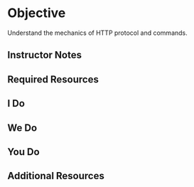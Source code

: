 # Objective
Understand the mechanics of HTTP protocol and commands.
## Instructor Notes


## Required Resources


## I Do



## We Do

## You Do



## Additional Resources

<!--stackedit_data:
eyJoaXN0b3J5IjpbLTE2NjAyMjk2MjldfQ==
-->